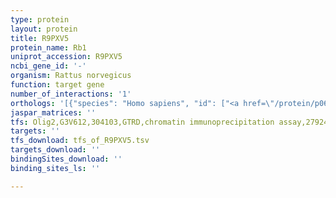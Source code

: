 ```yaml
---
type: protein
layout: protein
title: R9PXV5
protein_name: Rb1
uniprot_accession: R9PXV5
ncbi_gene_id: '-'
organism: Rattus norvegicus
function: target gene
number_of_interactions: '1'
orthologs: '[{"species": "Homo sapiens", "id": ["<a href=\"/protein/p06400\">P06400</a>"]}, {"species": "Danio rerio", "id": ["<a href=\"/protein/f1q9d6\">F1Q9D6</a>"]}, {"species": "Mus musculus", "id": ["<a href=\"/protein/p13405\">P13405</a>"]}, {"species": "Drosophila melanogaster", "id": ["<a href=\"/protein/q9vf04\">Q9VF04</a>"]}]'
jaspar_matrices: ''
tfs: Olig2,G3V612,304103,GTRD,chromatin immunoprecipitation assay,27924024%5Buid%5D,No
targets: ''
tfs_download: tfs_of_R9PXV5.tsv
targets_download: ''
bindingSites_download: ''
binding_sites_ls: ''

---
```

